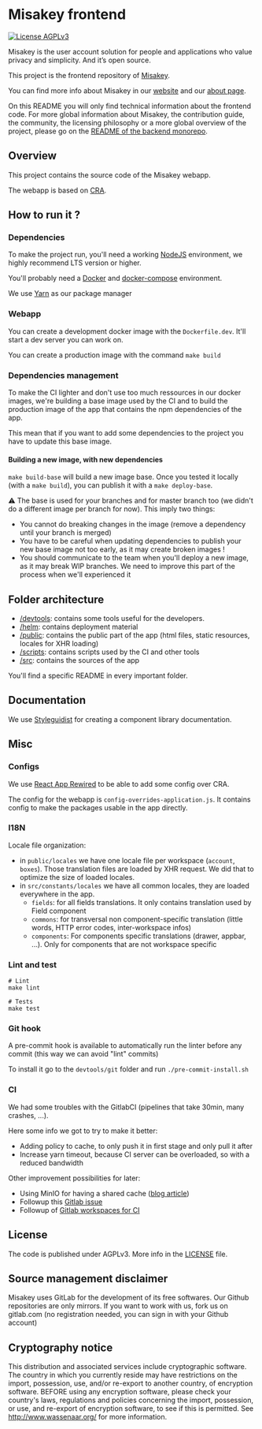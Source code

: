 Misakey frontend
================

[![License AGPLv3](https://img.shields.io/static/v1?label=License&message=AGPLv3&color=e32e72)](./LICENSE)

Misakey is the user account solution for people and applications who
value privacy and simplicity. And it’s open source.

This project is the frontend repository of [Misakey](https://misakey.com/).

You can find more info about Misakey in our [website](https://www.misakey.com) and our [about page](https://about.misakey.com/).

On this README you will only find technical information about the frontend code.
For more global information about Misakey, the contribution guide, the community, 
the licensing philosophy or a more global overview of the project, please go on the 
[README of the backend monorepo](https://gitlab.com/Misakey/backend/).


## Overview 

This project contains the source code of the Misakey webapp.

The webapp is based on [CRA](https://github.com/facebook/create-react-app).


## How to run it ?

### Dependencies

To make the project run, you'll need a working [NodeJS](https://nodejs.org/en/download/releases/) environment, we highly recommend LTS version or higher.

You'll probably need a [Docker](https://www.docker.com/) and [docker-compose](https://docs.docker.com/compose/) environment.

We use [Yarn](https://yarnpkg.com/) as our package manager

### Webapp

You can create a development docker image with the `Dockerfile.dev`. It'll start a dev server
you can work on. 

You can create a production image with the command `make build`

### Dependencies management

To make the CI lighter and don't use too much ressources in our docker images, 
we're building a base image used by the CI and to build the production image of the app
that contains the npm dependencies of the app.

This mean that if you want to add some dependencies to the project you have to update this base image. 

#### Building a new image, with new dependencies

`make build-base` will build a new image base. Once you tested it locally (with a `make build`),
you can publish it with a `make deploy-base`.

:warning: The base is used for your branches and for master branch too (we didn't do a different image per branch for now). This imply two things:
- You cannot do breaking changes in the image (remove a dependency until your branch is merged)
- You have to be careful when updating dependencies to publish your new base image not too early, as it may create broken images !
- You should communicate to the team when you'll deploy a new image, as it may break WIP branches. We need to improve this part of the process when we'll experienced it

## Folder architecture

* [/devtools](./devtools): contains some tools useful for the developers.
* [/helm](./helm): contains deployment material
* [/public](./public): contains the public part of the app (html files, static resources, locales for XHR loading)
* [/scripts](./scripts): contains scripts used by the CI and other tools
* [/src](./src): contains the sources of the app

You'll find a specific README in every important folder.

## Documentation

We use [Styleguidist](https://github.com/styleguidist/react-styleguidist) for creating a component library documentation.

## Misc

### Configs

We use [React App Rewired](https://github.com/timarney/react-app-rewired) to be able to add some config over CRA.

The config for the webapp is `config-overrides-application.js`. It contains config to make the packages
usable in the app directly.

### I18N

Locale file organization:
- in `public/locales` we have one locale file per workspace (`account`, `boxes`).
Those translation files are loaded by XHR request. We did that to optimize the size of loaded locales.
- in `src/constants/locales` we have all common locales, they are loaded everywhere in the app.
    - `fields`: for all fields translations. It only contains translation used by Field component
    - `commons`: for transversal non component-specific translation (little words, HTTP error codes, inter-workspace infos)
    - `components`: For components specific translations (drawer, appbar, ...). Only for components that are not workspace specific

### Lint and test

```shell
# Lint
make lint 

# Tests
make test
```

### Git hook

A pre-commit hook is available to automatically run the linter before any commit
(this way we can avoid "lint" commits)

To install it go to the `devtools/git` folder and run `./pre-commit-install.sh`

### CI

We had some troubles with the GitlabCI (pipelines that take 30min, many crashes, ...).

Here some info we got to try to make it better:
- Adding policy to cache, to only push it in first stage and only pull it after
- Increase yarn timeout, because CI server can be overloaded, so with a reduced bandwidth

Other improvement possibilities for later:
- Using MinIO for having a shared cache ([blog article](https://www.enovate.co.uk/blog/2019/12/11/distributed-gitlab-runner-caching-with-minio))
- Followup this [Gitlab issue](https://gitlab.com/gitlab-org/gitlab-runner/issues/1151#note_284331761)
- Followup of [Gitlab workspaces for CI](https://gitlab.com/groups/gitlab-org/-/epics/1418)

## License

The code is published under AGPLv3. More info in the [LICENSE](LICENSE) file.

## Source management disclaimer

Misakey uses GitLab for the development of its free softwares. Our Github repositories are only mirrors. If you want to work with us, fork us on gitlab.com (no registration needed, you can sign in with your Github account)

## Cryptography notice

This distribution and associated services include cryptographic software. 
The country in which you currently reside may have restrictions on the import, possession, use, 
and/or re-export to another country, of encryption software. BEFORE using any encryption software, 
please check your country's laws, regulations and policies concerning the import, possession, 
or use, and re-export of encryption software, to see if this is permitted. 
See http://www.wassenaar.org/ for more information.
